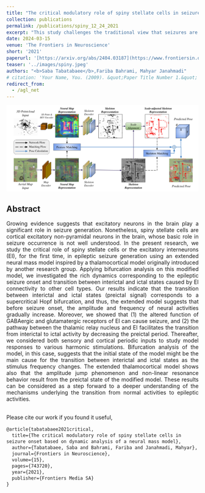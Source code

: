 ```yaml
---
title: "The critical modulatory role of spiny stellate cells in seizure onset based on dynamic analysis of a neural mass model"
collection: publications
permalink: /publications/spiny_12_24_2021
excerpt: "This study challenges the traditional view that seizures are solely caused by excessive excitation or reduced inhibition in the brain. Instead, it highlights the paradoxical role of both glutamatergic (excitatory) and GABAergic (inhibitory) neurotransmitters in seizure generation. By extending an existing thalamocortical model to include spiny stellate (excitatory interneuron) cells, the research demonstrates how these neurons are crucial for generating preictal activity—the transitional state before seizures. Through bifurcation analysis and simulations, the model replicates a wide range of brain dynamics, including normal activity, preictal spikes, absence seizures, clonic seizures, and tonic seizures. The findings reveal that the cooperation between excitatory and inhibitory mechanisms, particularly the role of spiny stellate cells and thalamic inputs, governs the transition from normal brain states to seizures. This extended mathematical model provides deeper insights into seizure prediction and may help develop more effective therapeutic strategies."
date: 2024-03-15
venue: 'The Frontiers in Neuroscience'
short: '2021'
paperurl: '[https://arxiv.org/abs/2404.03187](https://www.frontiersin.org/journals/neuroscience/articles/10.3389/fnins.2021.743720/full)'
teaser: '../images/spiny.jpeg'
authors: "<b>Saba Tabatabaee</b>,Fariba Bahrami, Mahyar Janahmadi"
# citation: 'Your Name, You. (2009). &quot;Paper Title Number 1.&quot; <i>Journal 1</i>. 1(1).'
redirect_from: 
  - /agl_net
---
```


<p style="text-align:center;">
<img src="../images/agl_net.png" width="800">
</p>

## Abstract
<div style="text-align: justify"> Growing evidence suggests that excitatory neurons in the brain play a significant role in
seizure generation. Nonetheless, spiny stellate cells are cortical excitatory non-pyramidal
neurons in the brain, whose basic role in seizure occurrence is not well understood. In
the present research, we study the critical role of spiny stellate cells or the excitatory
interneurons (EI), for the first time, in epileptic seizure generation using an extended
neural mass model inspired by a thalamocortical model originally introduced by another
research group. Applying bifurcation analysis on this modified model, we investigated
the rich dynamics corresponding to the epileptic seizure onset and transition between
interictal and ictal states caused by EI connectivity to other cell types. Our results
indicate that the transition between interictal and ictal states (preictal signal) corresponds
to a supercritical Hopf bifurcation, and thus, the extended model suggests that before
seizure onset, the amplitude and frequency of neural activities gradually increase.
Moreover, we showed that (1) the altered function of GABAergic and glutamatergic
receptors of EI can cause seizure, and (2) the pathway between the thalamic relay
nucleus and EI facilitates the transition from interictal to ictal activity by decreasing
the preictal period. Thereafter, we considered both sensory and cortical periodic inputs
to study model responses to various harmonic stimulations. Bifurcation analysis of the
model, in this case, suggests that the initial state of the model might be the main cause
for the transition between interictal and ictal states as the stimulus frequency changes.
The extended thalamocortical model shows also that the amplitude jump phenomenon
and non-linear resonance behavior result from the preictal state of the modified model.
These results can be considered as a step forward to a deeper understanding of the
mechanisms underlying the transition from normal activities to epileptic activities.</div>
<br>

Please cite our work if you found it useful,

```
@article{tabatabaee2021critical,
  title={The critical modulatory role of spiny stellate cells in seizure onset based on dynamic analysis of a neural mass model},
  author={Tabatabaee, Saba and Bahrami, Fariba and Janahmadi, Mahyar},
  journal={Frontiers in Neuroscience},
  volume={15},
  pages={743720},
  year={2021},
  publisher={Frontiers Media SA}
}
```
